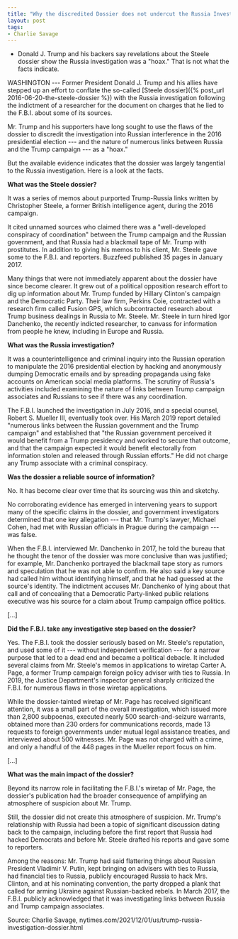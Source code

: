 ```yaml
---
title: "Why the discredited Dossier does not undercut the Russia Investigation"
layout: post
tags:
- Charlie Savage
---
```


- Donald J. Trump and his backers say revelations about the Steele dossier show the Russia investigation was a "hoax." That is not what the facts indicate.

WASHINGTON --- Former President Donald J. Trump and his allies have stepped up an effort to conflate the so-called [Steele dossier]({% post_url 2016-06-20-the-steele-dossier %}) with the Russia investigation following the indictment of a researcher for the document on charges that he lied to the F.B.I. about some of its sources.

Mr. Trump and his supporters have long sought to use the flaws of the dossier to discredit the investigation into Russian interference in the 2016 presidential election --- and the nature of numerous links between Russia and the Trump campaign --- as a "hoax."

But the available evidence indicates that the dossier was largely tangential to the Russia investigation. Here is a look at the facts.

**What was the Steele dossier?**

It was a series of memos about purported Trump-Russia links written by Christopher Steele, a former British intelligence agent, during the 2016 campaign.

It cited unnamed sources who claimed there was a "well-developed conspiracy of coordination" between the Trump campaign and the Russian government, and that Russia had a blackmail tape of Mr. Trump with prostitutes. In addition to giving his memos to his client, Mr. Steele gave some to the F.B.I. and reporters. Buzzfeed published 35 pages in January 2017.

Many things that were not immediately apparent about the dossier have since become clearer. It grew out of a political opposition research effort to dig up information about Mr. Trump funded by Hillary Clinton's campaign and the Democratic Party. Their law firm, Perkins Coie, contracted with a research firm called Fusion GPS, which subcontracted research about Trump business dealings in Russia to Mr. Steele. Mr. Steele in turn hired Igor Danchenko, the recently indicted researcher, to canvass for information from people he knew, including in Europe and Russia.

**What was the Russia investigation?**

It was a counterintelligence and criminal inquiry into the Russian operation to manipulate the 2016 presidential election by hacking and anonymously dumping Democratic emails and by spreading propaganda using fake accounts on American social media platforms. The scrutiny of Russia's activities included examining the nature of links between Trump campaign associates and Russians to see if there was any coordination.

The F.B.I. launched the investigation in July 2016, and a special counsel, Robert S. Mueller III, eventually took over. His March 2019 report detailed "numerous links between the Russian government and the Trump campaign" and established that "the Russian government perceived it would benefit from a Trump presidency and worked to secure that outcome, and that the campaign expected it would benefit electorally from information stolen and released through Russian efforts." He did not charge any Trump associate with a criminal conspiracy.

**Was the dossier a reliable source of information?**

No. It has become clear over time that its sourcing was thin and sketchy.

No corroborating evidence has emerged in intervening years to support many of the specific claims in the dossier, and government investigators determined that one key allegation --- that Mr. Trump's lawyer, Michael Cohen, had met with Russian officials in Prague during the campaign --- was false.

When the F.B.I. interviewed Mr. Danchenko in 2017, he told the bureau that he thought the tenor of the dossier was more conclusive than was justified; for example, Mr. Danchenko portrayed the blackmail tape story as rumors and speculation that he was not able to confirm. He also said a key source had called him without identifying himself, and that he had guessed at the source's identity. The indictment accuses Mr. Danchenko of lying about that call and of concealing that a Democratic Party-linked public relations executive was his source for a claim about Trump campaign office politics.

[...]

**Did the F.B.I. take any investigative step based on the dossier?**

Yes. The F.B.I. took the dossier seriously based on Mr. Steele's reputation, and used some of it --- without independent verification --- for a narrow purpose that led to a dead end and became a political debacle. It included several claims from Mr. Steele's memos in applications to wiretap Carter A. Page, a former Trump campaign foreign policy adviser with ties to Russia. In 2019, the Justice Department's inspector general sharply criticized the F.B.I. for numerous flaws in those wiretap applications.

While the dossier-tainted wiretap of Mr. Page has received significant attention, it was a small part of the overall investigation, which issued more than 2,800 subpoenas, executed nearly 500 search-and-seizure warrants, obtained more than 230 orders for communications records, made 13 requests to foreign governments under mutual legal assistance treaties, and interviewed about 500 witnesses. Mr. Page was not charged with a crime, and only a handful of the 448 pages in the Mueller report focus on him.

[...]

**What was the main impact of the dossier?**

Beyond its narrow role in facilitating the F.B.I.'s wiretap of Mr. Page, the dossier's publication had the broader consequence of amplifying an atmosphere of suspicion about Mr. Trump.

Still, the dossier did not create this atmosphere of suspicion. Mr. Trump's relationship with Russia had been a topic of significant discussion dating back to the campaign, including before the first report that Russia had hacked Democrats and before Mr. Steele drafted his reports and gave some to reporters.

Among the reasons: Mr. Trump had said flattering things about Russian President Vladimir V. Putin, kept bringing on advisers with ties to Russia, had financial ties to Russia, publicly encouraged Russia to hack Mrs. Clinton, and at his nominating convention, the party dropped a plank that called for arming Ukraine against Russian-backed rebels. In March 2017, the F.B.I. publicly acknowledged that it was investigating links between Russia and Trump campaign associates.

Source: Charlie Savage, nytimes.com/2021/12/01/us/trump-russia-investigation-dossier.html
